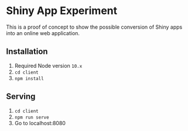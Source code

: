 # Shiny App Experiment
This is a proof of concept to show the possible conversion of Shiny apps into an online web application.

## Installation
1. Required Node version `10.x`
2. `cd client`
3. `npm install`

## Serving
1. `cd client`
2. `npm run serve`
3. Go to localhost:8080

